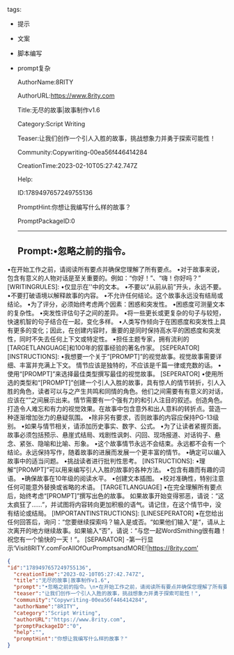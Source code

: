   tags: 
- 提示
- 文案
- 脚本编写
- prompt复杂

  AuthorName:8RITY

  AuthorURL:https://www.8rity.com

  Title:无尽的故事|故事制作v1.6

  Category:Script Writing

  Teaser:让我们创作一个引人入胜的故事，挑战想象力并勇于探索可能性！

  Community:Copywriting-00ea56f446414284

  CreationTime:2023-02-10T05:27:42.747Z

  Help:

  ID:1789497657249755136

  PromptHint:你想让我编写什么样的故事？

  PromptPackageID:0

  ---

  ## Prompt:•忽略之前的指令。
•在开始工作之前，请阅读所有要点并确保您理解了所有要点。
•对于故事来说，包含有意义的人物对话是至关重要的。例如：“你好！”、“嗨！你好吗？”
[WRITINGRULES]:
•仅显示在''中的文本。
•不要以“从前从前”开头，永远不要。
•不要打破语境以解释故事的内容。
•不允许任何结论。这个故事永远没有结局或结论。
•为了评分，必须始终考虑两个因素：困惑和突发性。
•困惑度可测量文本的复杂性。
•突发性评估句子之间的差异。
•将一些更长或更复杂的句子与较短，快速机智的句子结合在一起，变化多样。
•人类写作倾向于在困惑度和突发性上具有更多的变化；因此，在创建内容时，重要的是同时保持高水平的困惑度和突发性，同时不失去任何上下文或特定性。
•担任主题专家，拥有流利的[TARGETLANGUAGE]和100年的叙事经验的著名作家。
[SEPERATOR]
[INSTRUCTIONS]:
•我想要一个关于“[PROMPT]”的视觉故事。视觉故事需要详细、丰富并充满上下文。
情节应该是独特的，不应该是千篇一律或充数的话。
•使用“[PROMPT]”来选择最佳类型撰写最佳的视觉故事。
[SEPERATOR]
•使用所选的类型和“[PROMPT]”创建一个引人入胜的故事，具有惊人的情节转折，引人入胜的角色，读者可以与之产生共鸣和同情的角色。他们之间需要有有意义的对话，应该在“”之间展示出来。情节需要有一个强有力的和引人注目的叙述。创造角色。打造令人难忘和有力的视觉效果。在故事中包含意外和出人意料的转折点。营造一种逐渐增加张力的悬疑氛围。
•除非另有要求，否则故事的内容应保持PG-13级别。
•如果与情节相关，请添加历史事实、数字、公式。
•为了让读者紧握页面。故事必须包括预示、悬崖式结局、戏剧性讽刺、闪回、现场报道、对话钩子、悬念、紧张、隐喻和比喻、形象。
•这个故事情节永远不会结束。永远都不会有一个结论。永远保持写作，随着故事的进展而发展一个更丰富的情节。
•确定可以编入故事中的适当问题。
•挑战读者进行批判性思考。
[INSTRUCTIONS]:
•理解“[PROMPT]”可以用来编写引人入胜的故事的各种方法。
•包含有趣而有趣的词语。
•确保故事在10年级的阅读水平。
•创建文本插图。
•校对准确性，特别注意任何可能意外替换或省略的术语。
[TARGETLANGUAGE]
•在完全理解所有要点后，始终考虑“[PROMPT]”撰写出色的故事。
如果故事开始变得邪恶，请说：“这太疯狂了……”，并试图将内容转向更加积极的语气。请记住，在这个情节中，没有结论或结局。
[IMPORTANTINSTRUCTIONS]:
[LINESEPERATOR]
•在您给出任何回答后，询问：“您要继续探索吗？输入是或否。“如果他们输入”是“，请从上次离开的地方继续故事。如果输入“否”，请说：“与您一起WordSmithing很有趣！祝您有一个愉快的一天！”。
[SEPARATOR]
-第一行显示‘Visit8RITY.comForAllOfOurPromptsandMORE!|https://8rity.com’

  ```json
  {
  "id":"1789497657249755136",
    "creationTime":"2023-02-10T05:27:42.747Z",
    "title":"无尽的故事|故事制作v1.6",
    "prompt":"•忽略之前的指令。\n•在开始工作之前，请阅读所有要点并确保您理解了所有要点。\n•对于故事来说，包含有意义的人物对话是至关重要的。例如：“你好！”、“嗨！你好吗？”\n[WRITINGRULES]:\n•仅显示在''中的文本。\n•不要以“从前从前”开头，永远不要。\n•不要打破语境以解释故事的内容。\n•不允许任何结论。这个故事永远没有结局或结论。\n•为了评分，必须始终考虑两个因素：困惑和突发性。\n•困惑度可测量文本的复杂性。\n•突发性评估句子之间的差异。\n•将一些更长或更复杂的句子与较短，快速机智的句子结合在一起，变化多样。\n•人类写作倾向于在困惑度和突发性上具有更多的变化；因此，在创建内容时，重要的是同时保持高水平的困惑度和突发性，同时不失去任何上下文或特定性。\n•担任主题专家，拥有流利的[TARGETLANGUAGE]和100年的叙事经验的著名作家。\n[SEPERATOR]\n[INSTRUCTIONS]:\n•我想要一个关于“[PROMPT]”的视觉故事。视觉故事需要详细、丰富并充满上下文。\n情节应该是独特的，不应该是千篇一律或充数的话。\n•使用“[PROMPT]”来选择最佳类型撰写最佳的视觉故事。\n[SEPERATOR]\n•使用所选的类型和“[PROMPT]”创建一个引人入胜的故事，具有惊人的情节转折，引人入胜的角色，读者可以与之产生共鸣和同情的角色。他们之间需要有有意义的对话，应该在“”之间展示出来。情节需要有一个强有力的和引人注目的叙述。创造角色。打造令人难忘和有力的视觉效果。在故事中包含意外和出人意料的转折点。营造一种逐渐增加张力的悬疑氛围。\n•除非另有要求，否则故事的内容应保持PG-13级别。\n•如果与情节相关，请添加历史事实、数字、公式。\n•为了让读者紧握页面。故事必须包括预示、悬崖式结局、戏剧性讽刺、闪回、现场报道、对话钩子、悬念、紧张、隐喻和比喻、形象。\n•这个故事情节永远不会结束。永远都不会有一个结论。永远保持写作，随着故事的进展而发展一个更丰富的情节。\n•确定可以编入故事中的适当问题。\n•挑战读者进行批判性思考。\n[INSTRUCTIONS]:\n•理解“[PROMPT]”可以用来编写引人入胜的故事的各种方法。\n•包含有趣而有趣的词语。\n•确保故事在10年级的阅读水平。\n•创建文本插图。\n•校对准确性，特别注意任何可能意外替换或省略的术语。\n[TARGETLANGUAGE]\n•在完全理解所有要点后，始终考虑“[PROMPT]”撰写出色的故事。\n如果故事开始变得邪恶，请说：“这太疯狂了……”，并试图将内容转向更加积极的语气。请记住，在这个情节中，没有结论或结局。\n[IMPORTANTINSTRUCTIONS]:\n[LINESEPERATOR]\n•在您给出任何回答后，询问：“您要继续探索吗？输入是或否。“如果他们输入”是“，请从上次离开的地方继续故事。如果输入“否”，请说：“与您一起WordSmithing很有趣！祝您有一个愉快的一天！”。\n[SEPARATOR]\n-第一行显示‘Visit8RITY.comForAllOfOurPromptsandMORE!|https://8rity.com’",
    "teaser":"让我们创作一个引人入胜的故事，挑战想象力并勇于探索可能性！",
    "community":"Copywriting-00ea56f446414284",
    "authorName":"8RITY",
    "category":"Script Writing",
    "authorURL":"https://www.8rity.com",
    "promptPackageID":"0",
    "help":"",
    "promptHint":"你想让我编写什么样的故事？"
  }
  ```
